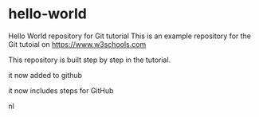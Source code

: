 # hello-world
Hello World repository for Git tutorial
This is an example repository for the Git tutoial on https://www.w3schools.com

This repository is built step by step in the tutorial.

it now added to github

it now includes steps for GitHub

nl